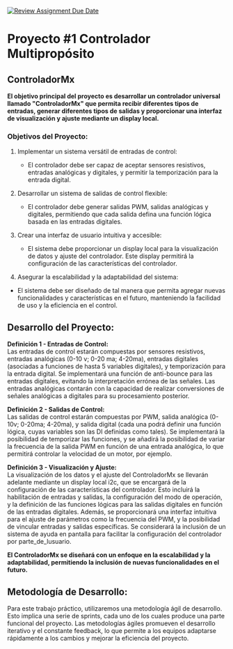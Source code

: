 [![Review Assignment Due Date](https://classroom.github.com/assets/deadline-readme-button-24ddc0f5d75046c5622901739e7c5dd533143b0c8e959d652212380cedb1ea36.svg)](https://classroom.github.com/a/T1dZM0_Y)

# Proyecto #1 Controlador Multipropósito

## ControladorMx

**El objetivo principal del proyecto es desarrollar un controlador universal llamado "ControladorMx" que permita recibir diferentes tipos de entradas, generar diferentes tipos de salidas y proporcionar una interfaz de visualización y ajuste mediante un display local.**  

### **Objetivos del Proyecto:**

1. Implementar un sistema versátil de entradas de control:  
   - El controlador debe ser capaz de aceptar sensores resistivos, entradas analógicas y digitales, y permitir la temporización para la entrada digital.
    
2. Desarrollar un sistema de salidas de control flexible:  
   - El controlador debe generar salidas PWM, salidas analógicas y digitales, permitiendo que cada salida defina una función lógica basada en las entradas digitales.
     
3. Crear una interfaz de usuario intuitiva y accesible:  
   - El sistema debe proporcionar un display local para la visualización de datos y ajuste del controlador. Este display permitirá la configuración de las características del controlador.
     
4. Asegurar la escalabilidad y la adaptabilidad del sistema:
  - El sistema debe ser diseñado de tal manera que permita agregar nuevas funcionalidades y características en el futuro, manteniendo la facilidad de uso y la eficiencia en el control.

## **Desarrollo del Proyecto:**  

**Definición 1 - Entradas de Control:**  
Las entradas de control estarán compuestas por sensores resistivos, entradas analógicas (0-10 v; 0-20 ma; 4-20ma), entradas digitales (asociadas a funciones de hasta 5 variables digitales), y temporización para la entrada digital. Se implementará una función de anti-bounce para las entradas digitales, evitando la interpretación errónea de las señales. Las entradas analógicas contarán con la capacidad de realizar conversiones de señales analógicas a digitales para su procesamiento posterior.  

**Definición 2 - Salidas de Control:**  
Las salidas de control estarán compuestas por PWM, salida analógica (0-10v; 0-20ma; 4-20ma), y salida digital (cada una podrá definir una función lógica, cuyas variables son las DI definidas como tales). Se implementará la posibilidad de temporizar las funciones, y se añadirá la posibilidad de variar la frecuencia de la salida PWM en función de una entrada analógica, lo que permitirá controlar la velocidad de un motor, por ejemplo.  

**Definición 3 - Visualización y Ajuste:**  
La visualización de los datos y el ajuste del ControladorMx se llevarán adelante mediante un display local i2c, que se encargará de la configuración de las características del controlador. Esto incluirá la habilitación de entradas y salidas, la configuración del modo de operación, y la definición de las funciones lógicas para las salidas digitales en función de las entradas digitales. Además, se proporcionará una interfaz intuitiva para el ajuste de parámetros como la frecuencia del PWM, y la posibilidad de vincular entradas y salidas específicas. Se considerará la inclusión de un sistema de ayuda en pantalla para facilitar la configuración del controlador por parte_de_lusuario. 

**El ControladorMx se diseñará con un enfoque en la escalabilidad y la adaptabilidad, permitiendo la inclusión de nuevas funcionalidades en el futuro.**

## **Metodología de Desarrollo:**  
Para este trabajo práctico, utilizaremos una metodología ágil de desarrollo. Esto implica una serie de sprints, cada uno de los cuales produce una parte funcional del proyecto. Las metodologías ágiles promueven el desarrollo iterativo y el constante feedback, lo que permite a los equipos adaptarse rápidamente a los cambios y mejorar la eficiencia del proyecto.
